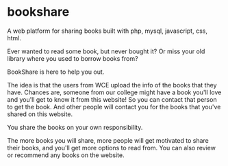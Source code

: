 # bookshare
A web platform for sharing books built with php, mysql, javascript, css, html.

Ever wanted to read some book, but never bought it? Or miss your old library where you used to borrow books from?

BookShare is here to help you out.

The idea is that the users from WCE upload the info of the books that they have. Chances are, someone from our college might have a book you'll love and you'll get to know it from this website! So you can contact that person to get the book. And other people will contact you for the books that you've shared on this website.

You share the books on your own responsibility.

The more books you will share, more people will get motivated to share their books, and you'll get more options to read from. 
You can also review or recommend any books on the website.


